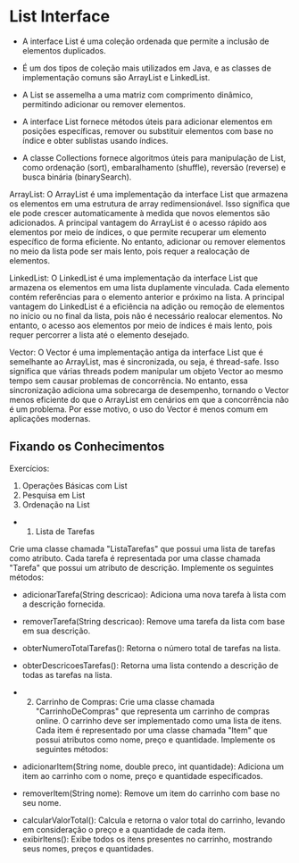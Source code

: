 # List Interface

- A interface List é uma coleção ordenada que permite a inclusão de elementos duplicados.

* É um dos tipos de coleção mais utilizados em Java, e as classes de implementação comuns são ArrayList e LinkedList.

* A List se assemelha a uma matriz com comprimento dinâmico, permitindo adicionar ou remover elementos.

+ A interface List fornece métodos úteis para adicionar elementos em posições específicas, remover ou substituir elementos com base no índice e obter sublistas usando índices.

+ A classe Collections fornece algoritmos úteis para manipulação de List, como ordenação (sort), embaralhamento (shuffle), reversão (reverse) e busca binária (binarySearch).

ArrayList: O ArrayList é uma implementação da interface List que armazena os elementos em uma estrutura de array redimensionável. Isso significa que ele pode crescer automaticamente à medida que novos elementos são adicionados. A principal vantagem do ArrayList é o acesso rápido aos elementos por meio de índices, o que permite recuperar um elemento específico de forma eficiente. No entanto, adicionar ou remover elementos no meio da lista pode ser mais lento, pois requer a realocação de elementos.

LinkedList: O LinkedList é uma implementação da interface List que armazena os elementos em uma lista duplamente vinculada. Cada elemento contém referências para o elemento anterior e próximo na lista. A principal vantagem do LinkedList é a eficiência na adição ou remoção de elementos no início ou no final da lista, pois não é necessário realocar elementos. No entanto, o acesso aos elementos por meio de índices é mais lento, pois requer percorrer a lista até o elemento desejado.

Vector: O Vector é uma implementação antiga da interface List que é semelhante ao ArrayList, mas é sincronizada, ou seja, é thread-safe. Isso significa que várias threads podem manipular um objeto Vector ao mesmo tempo sem causar problemas de concorrência. No entanto, essa sincronização adiciona uma sobrecarga de desempenho, tornando o Vector menos eficiente do que o ArrayList em cenários em que a concorrência não é um problema. Por esse motivo, o uso do Vector é menos comum em aplicações modernas.

## Fixando os Conhecimentos

Exercícios:

1. Operações Básicas com List
2. Pesquisa em List
3. Ordenação na List

- 1. Lista de Tarefas

Crie uma classe chamada "ListaTarefas" que possui uma lista de tarefas como atributo. Cada tarefa é representada por uma classe chamada "Tarefa" que possui um atributo de descrição. Implemente os seguintes métodos:

- adicionarTarefa(String descricao): Adiciona uma nova tarefa à lista com a descrição fornecida.

* removerTarefa(String descricao): Remove uma tarefa da lista com base em sua descrição.

+ obterNumeroTotalTarefas(): Retorna o número total de tarefas na lista.

+ obterDescricoesTarefas(): Retorna uma lista contendo a descrição de todas as tarefas na lista.

- 2. Carrinho de Compras:
Crie uma classe chamada "CarrinhoDeCompras" que representa um carrinho de compras online. O carrinho deve ser implementado como uma lista de itens. Cada item é representado por uma classe chamada "Item" que possui atributos como nome, preço e quantidade. Implemente os seguintes métodos:

- adicionarItem(String nome, double preco, int quantidade): Adiciona um item ao carrinho com o nome, preço e quantidade especificados.
* removerItem(String nome): Remove um item do carrinho com base no seu nome.
+ calcularValorTotal(): Calcula e retorna o valor total do carrinho, levando em consideração o preço e a quantidade de cada item.
+ exibirItens(): Exibe todos os itens presentes no carrinho, mostrando seus nomes, preços e quantidades.
